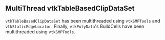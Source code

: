 ## MultiThread vtkTableBasedClipDataSet

`vtkTableBasedClipDataSet` has been multithreaded using `vtkSMPTools` and `vtkStaticEdgeLocator`.
Finally, `vtkPolyData`'s BuildCells have been multithreaded using `vtkSMPTools`.
